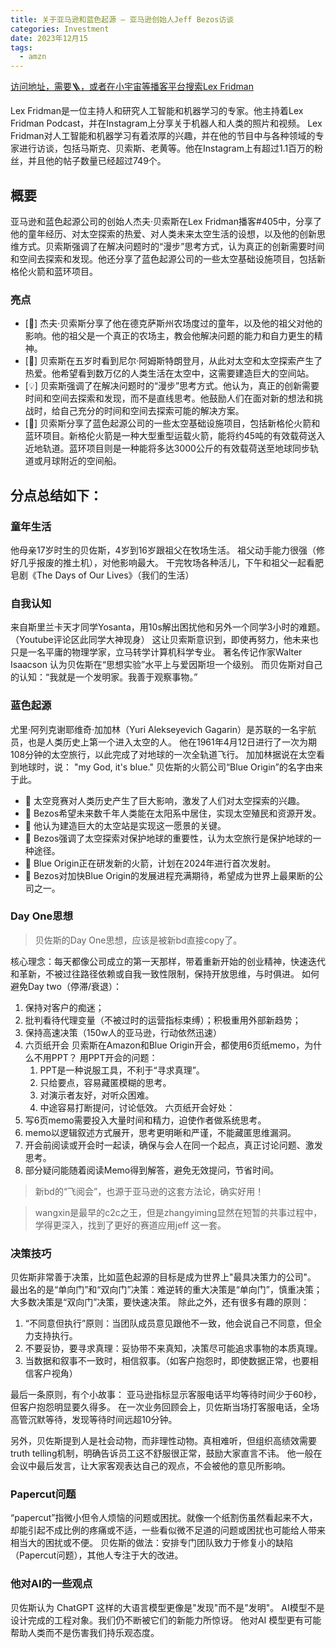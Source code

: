 ```yaml
---
title: 关于亚马逊和蓝色起源 — 亚马逊创始人Jeff Bezos访谈
categories: Investment
date: 2023年12月15
tags:
  - amzn
---
```

[访问地址，需要🪜，或者在小宇宙等播客平台搜索Lex Fridman](https://www.youtube.com/watch?v=DcWqzZ3I2cY&ab_channel=LexFridman "访问地址，需要🪜，或者在小宇宙等播客平台搜索Lex Fridman")

Lex Fridman是一位主持人和研究人工智能和机器学习的专家。他主持着Lex Fridman Podcast，并在Instagram上分享关于机器人和人类的照片和视频。
Lex Fridman对人工智能和机器学习有着浓厚的兴趣，并在他的节目中与各种领域的专家进行访谈，包括马斯克、贝索斯、老黄等。他在Instagram上有超过1.1百万的粉丝，并且他的帖子数量已经超过749个。


## 概要

亚马逊和蓝色起源公司的创始人杰夫·贝索斯在Lex Fridman播客#405中，分享了他的童年经历、对太空探索的热爱、对人类未来太空生活的设想，以及他的创新思维方式。贝索斯强调了在解决问题时的“漫步”思考方式，认为真正的创新需要时间和空间去探索和发现。他还分享了蓝色起源公司的一些太空基础设施项目，包括新格伦火箭和蓝环项目。

### 亮点
* [🚀] 杰夫·贝索斯分享了他在德克萨斯州农场度过的童年，以及他的祖父对他的影响。他的祖父是一个真正的农场主，教会他解决问题的能力和自力更生的精神。
* [🌌] 贝索斯在五岁时看到尼尔·阿姆斯特朗登月，从此对太空和太空探索产生了热爱。他希望看到数万亿的人类生活在太空中，这需要建造巨大的空间站。
* [💡] 贝索斯强调了在解决问题时的“漫步”思考方式。他认为，真正的创新需要时间和空间去探索和发现，而不是直线思考。他鼓励人们在面对新的想法和挑战时，给自己充分的时间和空间去探索可能的解决方案。
* [🚀] 贝索斯分享了蓝色起源公司的一些太空基础设施项目，包括新格伦火箭和蓝环项目。新格伦火箭是一种大型重型运载火箭，能将约45吨的有效载荷送入近地轨道。蓝环项目则是一种能将多达3000公斤的有效载荷送至地球同步轨道或月球附近的空间船。


## 分点总结如下： 
### 童年生活 
他母亲17岁时生的贝佐斯，4岁到16岁跟祖父在牧场生活。 
祖父动手能力很强（修好几乎报废的推土机），对他影响最大。 
干完牧场各种活儿，下午和祖父一起看肥皂剧《The Days of Our Lives》（我们的生活） 
### 自我认知
来自斯里兰卡天才同学Yosanta，用10s解出困扰他和另外一个同学3小时的难题。（Youtube评论区此同学大神现身） 
这让贝索斯意识到，即使再努力，他未来也只是一名平庸的物理学家，立马转学计算机科学专业。
著名传记作家Walter Isaacson 认为贝佐斯在“思想实验”水平上与爱因斯坦一个级别。 而贝佐斯对自己的认知：“我就是一个发明家。我善于观察事物。” 
### 蓝色起源 
尤里·阿列克谢耶维奇·加加林（Yuri Alekseyevich Gagarin）是苏联的一名宇航员，也是人类历史上第一个进入太空的人。 他在1961年4月12日进行了一次为期108分钟的太空旅行，以此完成了对地球的一次全轨道飞行。 加加林据说在太空看到地球时，说： "my God, it's blue." 贝佐斯的火箭公司“Blue Origin”的名字由来于此。 
- 🚀 太空竞赛对人类历史产生了巨大影响，激发了人们对太空探索的兴趣。
- 🚀 Bezos希望未来数千年人类能在太阳系中居住，实现太空殖民和资源开发。
- 🚀 他认为建造巨大的太空站是实现这一愿景的关键。
- 🚀 Bezos强调了太空探索对保护地球的重要性，认为太空旅行是保护地球的一种途径。
- 🚀 Blue Origin正在研发新的火箭，计划在2024年进行首次发射。
- 🚀 Bezos对加快Blue Origin的发展进程充满期待，希望成为世界上最果断的公司之一。
### Day One思想 
> 贝佐斯的Day One思想，应该是被新bd直接copy了。 

核心理念：每天都像公司成立的第一天那样，带着重新开始的创业精神，快速迭代和革新，不被过往路径依赖或自我一致性限制，保持开放思维，与时俱进。
如何避免Day two（停滞/衰退）： 
1. 保持对客户的痴迷； 
2. 批判看待代理变量（不被过时的运营指标束缚）；积极重用外部新趋势；
3. 保持高速决策（150w人的亚马逊，行动依然迅速）
4. 六页纸开会 贝索斯在Amazon和Blue Origin开会，都使用6页纸memo，为什么不用PPT？ 用PPT开会的问题： 
	1. PPT是一种说服工具，不利于“寻求真理”。
	2. 只给要点，容易藏匿模糊的思考。 
	3. 对演示者友好，对听众困难。 
	4. 中途容易打断提问，讨论低效。
六页纸开会好处： 
1. 写6页memo需要投入大量时间和精力，迫使作者做系统思考。
2. memo以逻辑叙述方式展开，思考更明晰和严谨，不能藏匿思维漏洞。 
3. 开会前阅读或开会时一起读，确保与会人在同一个起点，真正讨论问题、激发思考。 
4. 部分疑问能随着阅读Memo得到解答，避免无效提问，节省时间。

> 新bd的“飞阅会”，也源于亚马逊的这套方法论，确实好用！


> wangxin是最早的c2c之王，但是zhangyiming显然在短暂的共事过程中，学得更深入，找到了更好的赛道应用jeff 这一套。
### 决策技巧
贝佐斯非常善于决策，比如蓝色起源的目标是成为世界上"最具决策力的公司"。 最出名的是“单向门”和“双向门”决策：难逆转的重大决策是“单向门”，慎重决策；大多数决策是“双向门”决策，要快速决策。
除此之外，还有很多有趣的原则：
1. “不同意但执行”原则：当团队成员意见跟他不一致，他会说自己不同意，但全力支持执行。
2. 不要妥协，要寻求真理：妥协带不来真知，决策尽可能追求事物的本质真理。
3. 当数据和叙事不一致时，相信叙事。（如客户抱怨时，即使数据正常，也要相信客户视角） 

最后一条原则，有个小故事： 亚马逊指标显示客服电话平均等待时间少于60秒，但客户抱怨明显要久得多。 在一次业务回顾会上，贝佐斯当场打客服电话，全场高管沉默等待，发现等待时间远超10分钟。 

另外，贝佐斯提到人是社会动物，而非理性动物。真相难听，但组织高绩效需要truth telling机制，明确告诉员工这不舒服很正常，鼓励大家直言不讳。 他一般在会议中最后发言，让大家客观表达自己的观点，不会被他的意见所影响。

### Papercut问题
“papercut”指微小但令人烦恼的问题或困扰。就像一个纸割伤虽然看起来不大，却能引起不成比例的疼痛或不适，一些看似微不足道的问题或困扰也可能给人带来相当大的困扰或不便。 贝佐斯的做法：安排专门团队致力于修复小的缺陷（Papercut问题），其他人专注于大的改进。 

### 他对AI的一些观点 
贝佐斯认为 ChatGPT 这样的大语言模型更像是"发现"而不是"发明"。 AI模型不是设计完成的工程对象。我们仍不断被它们的新能力所惊讶。 他对AI 模型更有可能帮助人类而不是伤害我们持乐观态度。